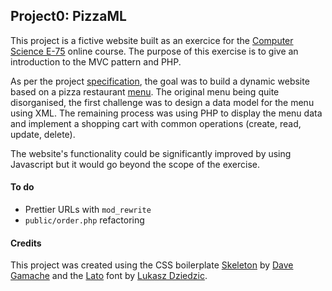 ## Project0: PizzaML

This project is a fictive website built as an exercice for the [Computer Science E-75](cs75.tv) online course. The purpose of this
exercise is to give an introduction to the MVC pattern and PHP.

As per the project [specification](http://cdn.cs75.net/2012/summer/projects/0/project0.pdf), the goal was to build a dynamic
website based on a pizza restaurant [menu](http://cdn.cs75.net/2012/summer/projects/0/menu.pdf). The original menu being quite disorganised,
the first challenge was to design a data model for the menu using XML. The remaining process was using PHP to display the menu data
and implement a shopping cart with common operations (create, read, update, delete).

The website's functionality could be significantly improved by using Javascript but it would go beyond the scope of the exercise.

#### To do
- Prettier URLs with `mod_rewrite`
- `public/order.php` refactoring

#### Credits
This project was created using the CSS boilerplate [Skeleton](http://getskeleton.com) by [Dave Gamache](https://twitter.com/dhg) and
the [Lato](https://www.google.com/fonts/specimen/Lato) font by [Lukasz Dziedzic](http://http://www.lukaszdziedzic.eu).
